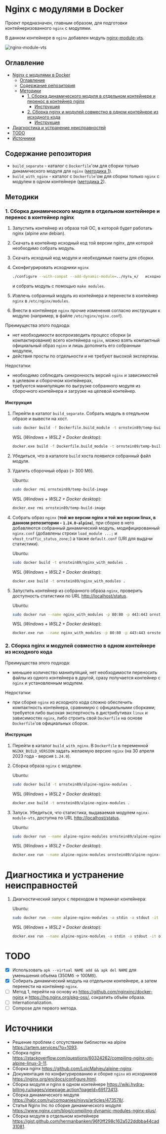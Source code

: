 # Nginx с модулями в Docker

Проект предназначен, главным образом, для подготовки контейнеризованного `nginx` с модулями.

В данном контейнере в `nginx` добавлен модуль [nginx-module-vts](https://github.com/vozlt/nginx-module-vts).

![nginx-module-vts](./doc/images/screenshot.png)

## Оглавление

- [Nginx с модулями в Docker](#nginx-с-модулями-в-docker-репозиторий-в-процессе-наполнения)
  - [Оглавление](#оглавление)
  - [Содержание репозитория](#содержание-репозитория)
  - [Методики](#методики)
    - [1. Сборка динамического модуля в отдельном контейнере и перенос в контейнер nginx](#1-сборка-динамического-модуля-в-отдельном-контейнере-и-перенос-в-контейнер-nginx)
      - [Инструкция](#инструкция)
    - [2. Сборка nginx и модулей совместно в одном контейнере из исходного кода](#2-сборка-nginx-и-модулей-совместно-в-одном-контейнере-из-исходного-кода)
      - [Инструкция](#инструкция-1)
- [Диагностика и устранение неисправностей](#диагностика-и-устранение-неисправностей)
- [TODO](#todo)
- [Источники](#источники)

## Содержание репозитория

- `build_separate` - каталог с `Dockerfile`'ом для сборки только динамического модуля для `nginx` ([методика 1](#1-сборка-динамического-модуля-в-отдельном-контейнере-и-перенос-в-контейнер-nginx)).
- `build_with_nginx` - каталог с `Dockerfile`'ом для сборки только `nginx` с модулем в одном контейнере ([методика 2](#2-сборка-nginx-и-модулей-совместно-в-одном-контейнере-из-исходного-кода)).

## Методики

### 1. Сборка динамического модуля в отдельном контейнере и перенос в контейнер nginx

1. Запустить контейнер из образа той ОС, в которой будет работать nginx (alpine или debian).
2. Скачать в контейнер исходный код той версии nginx, для которой необходимо собрать модуль.
3. Скачать исходный код модуля и необходимые пакеты для сборки.
4. Сконфигурировать исходники `nginx`

   ```bash
   ./configure --with-compat --add-dynamic-module=../путь_к/   исходному/коду_модуля
   ```

   и собрать модуль с помощью `make modules`.
5. Извлечь собранный модуль из контейнера и перенести в контейнер `nginx` в `/etc/nginx/modules`.
6. Внести в контейнере `nginx` прочие изменения согласно инструкции к модулю (например, в файле `/etc/nginx/nginx.conf`).

Преимущества этого подхода:

- нет необходимости воспроизводить процесс сборки (и компактирования) всего контейнера `nginx`, можно взять компактный официальный образ `nginx` и лишь дополнить его собранным модулем,
- действия просты по отдельности и не требуют высокой экспертизы.

Недостатки:

- необходимо соблюдать синхронность версий `nginx` и  зависимостей в целевом и сборочном контейнерах,
- требуются манипуляции по выгрузке собранного модуля  из сборочного контейнера и загрузке на целевой контейнер.

#### Инструкция

1. Перейти в каталог `build_separate`. Собрать модуль в отедльном образе и вывести на хост.

    ```bash
    sudo docker build -f Dockerfile.build_module -t ornstein89/temp-build-image --output ./build .
    ```

    WSL (*Windows + WSL2 + Docker desktop*):

    ```bash
    docker.exe build -f Dockerfile.build_module -t ornstein89/temp-build-image --output ./build .
    ```

2. Убедиться, что в каталоге `build` хоста появился собранный файл модуля.
3. Удалить сборочный образ (> 300 Мб).

    Ubuntu:

    ```bash
    sudo docker rmi ornstein89/temp-build-image
    ```

    WSL (*Windows + WSL2 + Docker desktop*):

    ```bash
    docker.exe rmi ornstein89/temp-build-image
    ```

4. Собрать образ `nginx` (**той же версии nginx и той же версии linux, в данном репозитории - `1.24.0-alpine`**), при сборке в него добавляются собранный динамический модуль, модифицированный `nginx.conf` (добавлены строки `load_module ...;` и `vhost_traffic_status_zone;`) а также `default.conf` (URI для выдачи статистики).

    Ubuntu:

    ```bash
    sudo docker build -t ornstein89/nginx_with_modules .
    ```

    WSL (*Windows + WSL2 + Docker desktop*):

    ```bash
    docker.exe build -t ornstein89/nginx_with_modules .
    ```

5. Запустить контейнер из собранного образа `nginx`, проверить доступность статистики по URL <http://localhost/status>.

    Ubuntu:

    ```bash
    sudo docker run --name nginx_with_modules -p 80:80 -p 443:443 ornstein89/nginx_with_modules
    ```

    WSL (*Windows + WSL2 + Docker desktop*):

    ```bash
    docker.exe run --name nginx_with_modules -p 80:80 -p 443:443 ornstein89/nginx_with_modules
    ```

### 2. Сборка nginx и модулей совместно в одном контейнере из исходного кода

Преимущества этого подхода:

- меньшее количество манипуляций, нет необходимости переносить файлы из одного контейнера в другой, сразу получается контейнер с `nginx` и установленным модулем.

Недостатки:

- при сборке `nginx` из исходного кода сложно обеспечить компактность контейнера, сравнимую с официальными сборками; требуется либо высокая экспертность в дистрибутивах `linux` и зависимостях `nginx`, либо строить свой `Dockerfile` на основе `Dockerfile`'ов официальных сборок.

#### Инструкция

1. Перейти в каталог `build_with_nginx`. В `Dockerfile` в переменной `NGINX_BUILD_VERSION` задать желаемую версию `nginx` (на 30 апреля 2023 года - версия `1.24.0`).

2. Сборка образа `nginx` с модулем.

    Ubuntu:

    ```bash
    sudo docker build -t ornstein89/alpine-nginx-modules .
    ```

    WSL (*Windows + WSL2 + Docker desktop*):

    ```bash
    docker.exe build -t ornstein89/alpine-nginx-modules .
    ```

3. Запуск. Убедиться, что статистика, выдаваемая модулем `nginx-module-vts`, доступна по URL <http://localhost/status>.

    Ubuntu:

    ```bash
    sudo docker run --name alpine-nginx-modules ornstein89/alpine-nginx-modules
    ```

    WSL (*Windows + WSL2 + Docker desktop*):

    ```bash
    docker.exe run --name alpine-nginx-modules ornstein89/alpine-nginx-modules
    ```

# Диагностика и устранение неисправностей

1. Диагностический запуск с переходом в терминал контейнера:

    Ubuntu:

    ```bash
    sudo docker run --name alpine-nginx-modules -a stdin -a stdout -it ornstein89/alpine-nginx-modules sh
    ```

    WSL (*Windows + WSL2 + Docker desktop*):

    ```bash
    docker.exe run --name alpine-nginx-modules -a stdin -a stdout -it ornstein89/alpine-nginx-modules sh
    ```

# TODO

- [x] Использовать `apk --virtual NAME add && apk del NAME` для уменьшения объёма (350Мб → 100Мб).
- [x] Собирать динамический модуль на отдельном контейнере, а затем перенести на контейнер `nginx`.
- [ ] Метод 1, перейти на основу из <https://github.com/nginxinc/docker-nginx> и <https://hg.nginx.org/pkg-oss/>, сократить объём образа.
- [ ] Internationalization.
- [ ] Compose для первого метода.

# Источники

- Решение проблем с отсутствием библиотек на alpine <https://artem.services/?p=1093>.
- Сборка nginx <https://stackoverflow.com/questions/60324262/compiling-nginx-on-alpine-linux-3-11>.
- Сборка nginx <https://github.com/LoicMahieu/alpine-nginx>.
- Документация по конфигурированию и сборке `nginx` из исходников <https://nginx.org/en/docs/configure.html>.
- Сборка модуля и nginx в одном контейнере <https://wiki.hydra-billing.ru/pages/viewpage.action?pageId=69173413>.
- Сборка динамического модуля <https://habr.com/ru/companies/nixys/articles/473578/>.
- Статья Nginx Inc по сборке динамического модуля <https://www.nginx.com/blog/compiling-dynamic-modules-nginx-plus/>.
- Сборка модуля в отдельном контейнере <https://gist.github.com/hermanbanken/96f0ff298c162a522ddbba44cad31081>.
